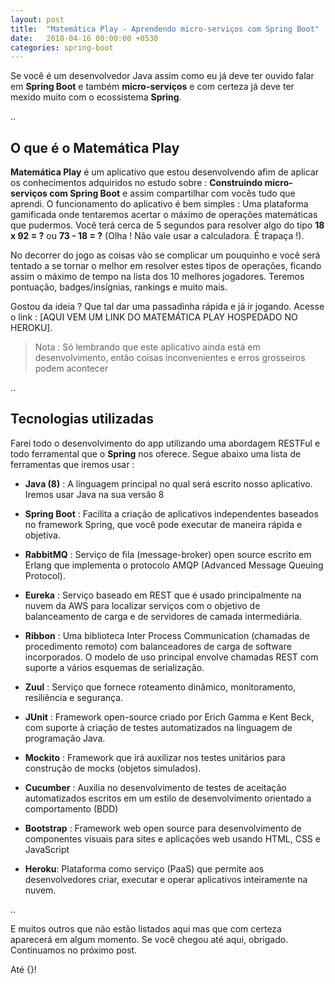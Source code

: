 ```yaml
---
layout: post
title:  "Matemática Play - Aprendendo micro-serviços com Spring Boot"
date:   2018-04-16 00:00:00 +0530
categories: spring-boot
---
```



Se você é um desenvolvedor Java assim como eu já deve ter ouvido falar em **Spring Boot** e também **micro-serviços** e com certeza já deve ter mexido muito com o ecossistema **Spring**.

..

## O que é o Matemática Play

**Matemática Play** é um aplicativo que estou desenvolvendo afim de aplicar os conhecimentos adquiridos no estudo sobre : **Construindo micro-serviços com Spring Boot** e assim compartilhar com vocês tudo que aprendi.
O funcionamento do aplicativo é bem simples : Uma plataforma gamificada onde tentaremos acertar o máximo de operações matemáticas que pudermos. Você terá cerca de 5 segundos para resolver algo do tipo **18 x 92 = ?** ou **73 - 18 = ?** (Olha ! Não vale usar a calculadora. É trapaça !).

No decorrer do jogo as coisas vão se complicar um pouquinho e você será tentado a se tornar o melhor em resolver estes tipos de operações, ficando assim o máximo de tempo na lista dos 10 melhores jogadores. Teremos pontuação, badges/insígnias, rankings e muito mais.

Gostou da ideia ? Que tal dar uma passadinha rápida e já ir jogando. Acesse o link : [AQUI VEM UM LINK DO MATEMÁTICA PLAY HOSPEDADO NO HEROKU].
> Nota : Só lembrando que este aplicativo ainda está em desenvolvimento, então coisas inconvenientes e erros grosseiros podem acontecer

..

## Tecnologias utilizadas

Farei todo o desenvolvimento do app utilizando uma abordagem RESTFul e todo ferramental que o **Spring** nos oferece. Segue abaixo uma lista de ferramentas que iremos usar :

 - **Java (8)** : A linguagem principal no qual será escrito nosso aplicativo. Iremos usar Java na sua versão 8
 
 - **Spring Boot** : Facilita a criação de aplicativos independentes baseados no framework Spring, que você pode executar de maneira rápida e objetiva.
 
 - **RabbitMQ** : Serviço de fila (message-broker) open source escrito em Erlang que implementa o protocolo AMQP (Advanced Message Queuing Protocol).

 - **Eureka** : Serviço baseado em REST que é usado principalmente na nuvem da AWS para localizar serviços com o objetivo de balanceamento de carga e de servidores de camada intermediária.
 
 - **Ribbon** :  Uma biblioteca Inter Process Communication (chamadas de procedimento remoto) com balanceadores de carga de software incorporados. O modelo de uso principal envolve chamadas REST com suporte a vários esquemas de serialização.
 
 - **Zuul** : Serviço que fornece roteamento dinâmico, monitoramento, resiliência e segurança.

 - **JUnit** : Framework open-source criado por Erich Gamma e Kent Beck, com suporte à criação de testes automatizados na linguagem de programação Java.

 - **Mockito** : Framework que irá auxilizar nos testes unitários para construção de mocks (objetos simulados).
 
 - **Cucumber** : Auxilia no desenvolvimento de testes de aceitação automatizados escritos em um estilo de desenvolvimento orientado a comportamento (BDD)
 
 - **Bootstrap** :  Framework web open source para desenvolvimento de componentes visuais  para sites e aplicações web usando HTML, CSS e JavaScript
 
 - **Heroku**: Plataforma como serviço (PaaS) que permite aos desenvolvedores criar, executar e operar aplicativos inteiramente na nuvem.
 
..

E muitos outros que não estão listados aqui mas que com certeza aparecerá em algum momento.
Se você chegou até aqui, obrigado. Continuamos no próximo post.

Até {}!
 
